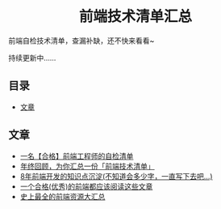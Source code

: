 <h1 align="center">前端技术清单汇总</h1>

前端自检技术清单，查漏补缺，还不快来看看~

持续更新中……


## 目录

* [文章](#文章)

## 文章
 * [一名【合格】前端工程师的自检清单](https://juejin.im/post/5cc1da82f265da036023b628)
 * [年终回顾，为你汇总一份「前端技术清单」](https://juejin.im/post/5bdfb387e51d452c8e0aa902)
 * [8年前端开发的知识点沉淀(不知道会多少字，一直写下去吧...)](https://juejin.im/post/5d0878aaf265da1b83338f74)
 * [一个合格(优秀)的前端都应该阅读这些文章](https://juejin.im/post/5d387f696fb9a07eeb13ea60)
 * [史上最全的前端资源大汇总](https://www.jianshu.com/p/6cb49271cd2a#)
 
